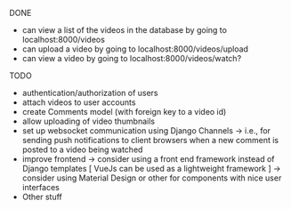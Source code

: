 DONE

- can view a list of the videos in the database by going to localhost:8000/videos
- can upload a video by going to localhost:8000/videos/upload
- can view a video by going to localhost:8000/videos/watch?<video-id>

TODO

- authentication/authorization of users
- attach videos to user accounts
- create Comments model (with foreign key to a video id)
- allow uploading of video thumbnails
- set up websocket communication using Django Channels
    -> i.e., for sending push notifications to client browsers when a new comment is posted to a video being watched
- improve frontend
    -> consider using a front end framework instead of Django templates [ VueJs can be used as a lightweight framework ]
    -> consider using Material Design or other for components with nice user interfaces
- Other stuff
